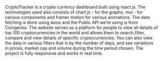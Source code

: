CryptoTracker is a crypto currency dashboard built using react js. The technologies used also consists of chart js - for the graphs, mui - for various components and framer motion for various animations. The data fetching is done using axios and the Public API we’re using is from Coingecko. The website serves as a platform for people to view all details of top 100 cryptocurrencies in the world and allows them to search,filter, compare and view details of specific cryptocurrencies. You can also view the data in various filters that is by the number of days, and see variations in prices, market cap and volume during the time period chosen. The project is fully responsive and works in real time.
